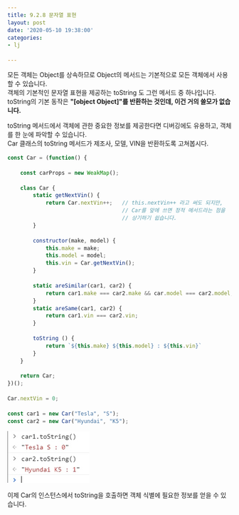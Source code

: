 ```yaml
---
title: 9.2.8 문자열 표현
layout: post
date: '2020-05-10 19:38:00'
categories:
- lj

---
```


모든 객체는 Object를 상속하므로 Object의 메서드는 기본적으로 모든 객체에서 사용할 수 있습니다.  
객체의 기본적인 문자열 표현을 제공하는 toString 도 그런 메서드 중 하나입니다.  
toString의 기본 동작은 **"[object Object]"를 반환하는 것인데, 이건 거의 쓸모가 없습니다.**  

toString 메서드에서 객체에 관한 중요한 정보를 제공한다면 디버깅에도 유용하고, 객체를 한 눈에 파악할 수 있습니다.  
Car 클래스의 toString 메서드가 제조사, 모델, VIN을 반환하도록 고쳐봅시다.

```javascript
const Car = (function() {
	
	const carProps = new WeakMap();
	
	class Car {
		static getNextVin() {
			return Car.nextVin++;   // this.nextVin++ 라고 써도 되지만,
			                        // Car를 앞에 쓰면 정적 메서드라는 점을
			                        // 상기하기 쉽습니다.
		}

		constructor(make, model) {
			this.make = make;
			this.model = model;
			this.vin = Car.getNextVin();
		}

		static areSimilar(car1, car2) {
			return car1.make === car2.make && car.model === car2.model;
		}
		static areSame(car1, car2) {
			return car1.vin === car2.vin;
		}

		toString () {
			return `${this.make} ${this.model} : ${this.vin}`
		}
	}
	
	return Car;
})();

Car.nextVin = 0;

const car1 = new Car("Tesla", "S");
const car2 = new Car("Hyundai", "K5");
```

![](/static/img/learningjs/image83.jpg)

이제 Car의 인스턴스에서 toString을 호출하면 객체 식별에 필요한 정보를 얻을 수 있습니다.